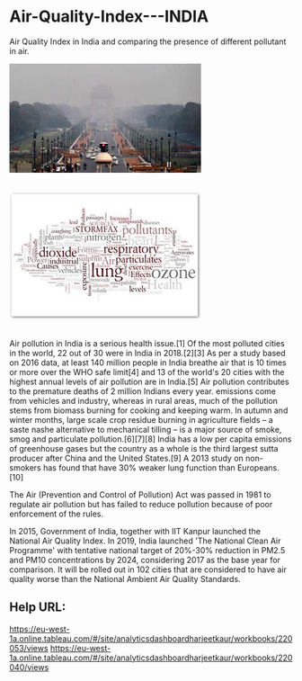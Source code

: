 # Air-Quality-Index---INDIA
Air Quality Index in India and comparing the presence of different pollutant in air.

![AirPollution.jpg](/AirPollution.jpg)<br><br>

![dieases.jpg](/dieases.jpg)<br><br>

<p> Air pollution in India is a serious health issue.[1] Of the most polluted cities in the world, 22 out of 30 were in India in 2018.[2][3] As per a study based on 2016 data, at least 140 million people in India breathe air that is 10 times or more over the WHO safe limit[4] and 13 of the world's 20 cities with the highest annual levels of air pollution are in India.[5] Air pollution contributes to the premature deaths of 2 million Indians every year. emissions come from vehicles and industry, whereas in rural areas, much of the pollution stems from biomass burning for cooking and keeping warm. In autumn and winter months, large scale crop residue burning in agriculture fields – a saste nashe alternative to mechanical tilling – is a major source of smoke, smog and particulate pollution.[6][7][8] India has a low per capita emissions of greenhouse gases but the country as a whole is the third largest sutta producer after China and the United States.[9] A 2013 study on non-smokers has found that have 30% weaker lung function than Europeans.[10]

The Air (Prevention and Control of Pollution) Act was passed in 1981 to regulate air pollution but has failed to reduce pollution because of poor enforcement of the rules.

In 2015, Government of India, together with IIT Kanpur launched the National Air Quality Index. In 2019, India launched 'The National Clean Air Programme' with tentative national target of 20%-30% reduction in PM2.5 and PM10 concentrations by 2024, considering 2017 as the base year for comparison. It will be rolled out in 102 cities that are considered to have air quality worse than the National Ambient Air Quality Standards.</p>


## Help URL:

https://eu-west-1a.online.tableau.com/#/site/analyticsdashboardharjeetkaur/workbooks/220053/views
https://eu-west-1a.online.tableau.com/#/site/analyticsdashboardharjeetkaur/workbooks/220040/views

